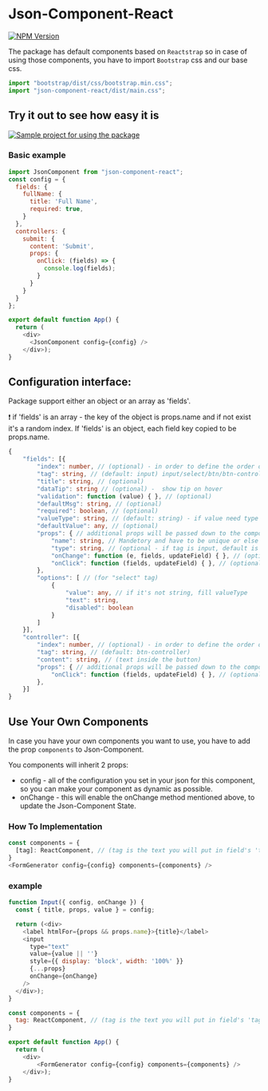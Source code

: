 # Json-Component-React
[![NPM Version](https://img.shields.io/npm/v/json-component-react.svg?branch=master)](https://www.npmjs.com/package/json-component-react)

The package has default components based on `Reactstrap` so in case of using those components, you have to import `Bootstrap` css and our base css.

``` js
import "bootstrap/dist/css/bootstrap.min.css";
import "json-component-react/dist/main.css";
```

## Try it out to see how easy it is

[![Sample project for using the package](https://codesandbox.io/static/img/play-codesandbox.svg)](https://codesandbox.io/s/json-component-react-j03v6?file=/src/App.js)

### Basic example

``` js
import JsonComponent from "json-component-react";
const config = {
  fields: {
    fullName: {
      title: 'Full Name',
      required: true,
    }
  },
  controllers: {
    submit: {
      content: 'Submit',
      props: {
        onClick: (fields) => {
          console.log(fields);
        }
      }
    }
  }
};

export default function App() {
  return (
    <div>
      <JsonComponent config={config} />
    </div>);
}
```

## Configuration interface:
Package support either an object or an array as 'fields'.

❗ if 'fields' is an array - the key of the object is props.name and if not exist it's a random index.
If 'fields' is an object, each field key copied to be props.name.

``` ts
{
    "fields": [{
        "index": number, // (optional) - in order to define the order of the components
        "tag": string, // (default: input) input/select/btn/btn-controller
        "title": string, // (optional)
        "dataTip": string // (optional) -  show tip on hover
        "validation": function (value) { }, // (optional)
        "defaultMsg": string, // (optional)
        "required": boolean, // (optional)
        "valueType": string, // (default: string) - if value need type convertion (string/boolean/number)
        "defaultValue": any, // (optional)
        "props": { // additional props will be passed down to the component
            "name": string, // Mandetory and have to be unique or else set to an index!
            "type": string, // (optional - if tag is input, default is "text")
            "onChange": function (e, fields, updateField) { }, // (optional)
            "onClick": function (fields, updateField) { }, // (optional for buttons)
        },
        "options": [ // (for "select" tag)
            {
                "value": any, // if it's not string, fill valueType
                "text": string,
                "disabled": boolean
            }
        ]
    }],
    "controller": [{
        "index": number, // (optional) - in order to define the order of the components
        "tag": string, // (default: btn-controller)
        "content": string, // (text inside the button)
        "props": { // additional props will be passed down to the component
            "onClick": function (fields, updateField) { }, // (optional for buttons)
        },
    }]
}
```
## Use Your Own Components

In case you have your own components you want to use, you have to add the prop `components` to Json-Component.

You components will inherit 2 props: 
- config - all of the configuration you set in your json for this component, so you can make your component as dynamic as possible.
- onChange - this will enable the onChange method mentioned above, to update the Json-Component State.

### How To Implementation

``` ts
const components = {
  [tag]: ReactComponent, // (tag is the text you will put in field's 'tag')
}
<FormGenerator config={config} components={components} />
```

### example
``` js
function Input({ config, onChange }) {
  const { title, props, value } = config;

  return (<div>
    <label htmlFor={props && props.name}>{title}</label>
    <input
      type="text"
      value={value || ''}
      style={{ display: 'block', width: '100%' }}
      {...props}
      onChange={onChange}
    />
  </div>);
}

const components = {
  tag: ReactComponent, // (tag is the text you will put in field's 'tag')
}

export default function App() {
  return (
    <div>
        <FormGenerator config={config} components={components} />
    </div>);
}
```
